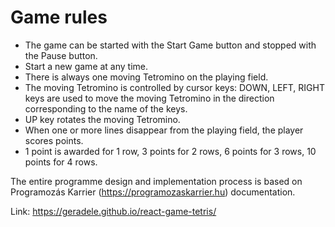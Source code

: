 # Game rules

- The game can be started with the Start Game button and stopped with the Pause button.
- Start a new game at any time.
- There is always one moving Tetromino on the playing field.
- The moving Tetromino is controlled by cursor keys: DOWN, LEFT, RIGHT keys are used to move the moving Tetromino in the direction corresponding to the name of the keys.
- UP key rotates the moving Tetromino.
- When one or more lines disappear from the playing field, the player scores points. 
- 1 point is awarded for 1 row, 3 points for 2 rows, 6 points for 3 rows, 10 points for 4 rows.

The entire programme design and implementation process is based on Programozás Karrier (https://programozaskarrier.hu) documentation.

Link: https://geradele.github.io/react-game-tetris/

